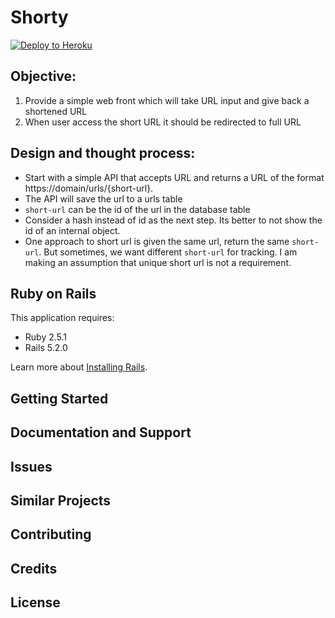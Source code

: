 Shorty
================

[![Deploy to Heroku](https://www.herokucdn.com/deploy/button.png)](https://heroku.com/deploy)


## Objective:
1. Provide a simple web front which will take URL input and give back a shortened URL
2. When user access the short URL it should be redirected to full URL


## Design and thought process:
- Start with a simple API that accepts URL and returns a URL of the format https://domain/urls/{short-url}. 
- The API will save the url to a urls table
- `short-url` can be the id of the url in the database table
- Consider a hash instead of id as the next step. Its better to not show the id of an internal object.
- One approach to short url is given the same url, return the same `short-url`. But sometimes, we want different `short-url` for tracking. I am making an assumption that unique short url is not a requirement.

Ruby on Rails
-------------

This application requires:

- Ruby 2.5.1
- Rails 5.2.0

Learn more about [Installing Rails](http://railsapps.github.io/installing-rails.html).

Getting Started
---------------

Documentation and Support
-------------------------

Issues
-------------

Similar Projects
----------------

Contributing
------------

Credits
-------

License
-------
